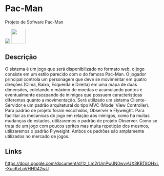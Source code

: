 # Pac-Man
Projeto de Sofware Pac-Man

<!-- ![Pac-man-logo](https://upload.wikimedia.org/wikipedia/en/f/fc/Pac-Man_logo.png) -->
<!-- ![Pac-man](http://images.uncyc.org/pt/0/07/FANTASMASPACMAN.jpg) -->

<img src="https://upload.wikimedia.org/wikipedia/en/f/fc/Pac-Man_logo.png">
<img src="http://images.uncyc.org/pt/0/07/FANTASMASPACMAN.jpg" width="48">


## Descrição

O sistema é um jogo que será disponibilizado no formato web, o jogo consiste em um estilo parecido com o do famoso Pac-Man. O jogador principal controla um personagem que deve se movimentar em quatro direções (Cima, Baixo, Esquerda e Direita) em uma mapa de duas dimensões, coletando o máximo de moedas e acumulando pontos e eventualmente escapando de inimigos que possuem características diferentes quanto a movimentação.
Será utilizado um sistema Cliente-Servidor e um padrão arquitetural do tipo MVC (Model View Controller). Para padrão de projeto foram escolhidos, Observer e Flyweight. Para facilitar as mecanicas do jogo em relação aos inimigos, como há muitas mudanças de estados, utilizaremos o padrão de projeto Observer. Como se trata de um jogo com poucos sprites mas muita repetição dos mesmos, utilizaremos o padrão Flyweight. Ambos os padrões são amplamente utilizados no mercado de jogos.


## Links

https://docs.google.com/document/d/1z_Lm2rUmPwJN0wvyUX3KBT8OHxL-XucKvLpVHH042wU